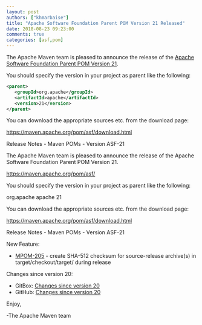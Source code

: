 ```yaml
---
layout: post
authors: ["khmarbaise"]
title: "Apache Software Foundation Parent POM Version 21 Released"
date: 2018-08-23 09:23:00
comments: true
categories: [asf,pom]
---
```

The Apache Maven team is pleased to announce the release of the 
[Apache Software Foundation Parent POM Version 21](https://maven.apache.org/pom/asf/).

You should specify the version in your project as parent like the following:

``` xml
<parent>
   <groupId>org.apache</groupId>
   <artifactId>apache</artifactId>
   <version>21</version>
</parent>
```
You can download the appropriate sources etc. from the download page:

https://maven.apache.org/pom/asf/download.html


<!-- more -->

Release Notes - Maven POMs - Version ASF-21

The Apache Maven team is pleased to announce the release of the Apache Software Foundation Parent POM Version 21.

https://maven.apache.org/pom/asf/

You should specify the version in your project as parent like the following:

<parent>
   <groupId>org.apache</groupId>
   <artifactId>apache</artifactId>
   <version>21</version>
</parent>

You can download the appropriate sources etc. from the download page:

https://maven.apache.org/pom/asf/download.html


Release Notes - Maven POMs - Version ASF-21

New Feature:

 * [MPOM-205](https://issues.apache.org/jira/browse/MPOM-205) - create SHA-512 checksum for source-release archive(s) in target/checkout/target/ during release

Changes since version 20:

 * GitBox: [Changes since version 20][change-21]
 * GitHub: [Changes since version 20][change-github-21]

Enjoy,
    
-The Apache Maven team

[change-21]: https://gitbox.apache.org/repos/asf?p=maven-apache-parent.git;a=blobdiff;f=pom.xml;hb=apache-21;hpb=apache-20
[change-github-21]: https://github.com/apache/maven-apache-parent/compare/apache-20...apache-21


